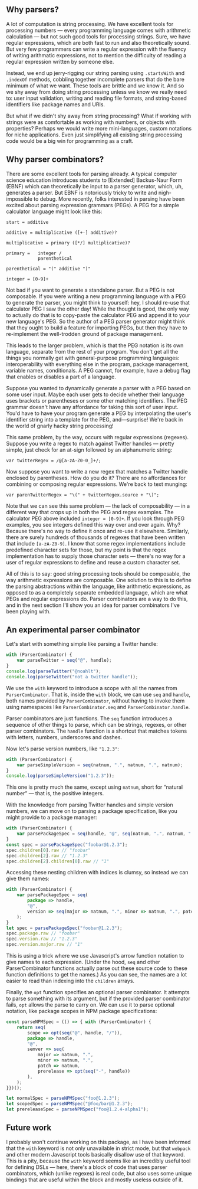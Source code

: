 ## Why parsers?

A lot of computation is string processing.  We have excellent tools for processing numbers — every programming language comes with arithmetic calculation — but not such good tools for processing strings.  Sure, we have regular expressions, which are both fast to run and also theoretically sound.  But very few programmers can write a regular expression with the fluency of writing arithmatic expressions, not to mention the difficulty of reading a regular expression written by someone else.

Instead, we end up jerry-rigging our string parsing using `.startsWith` and `.indexOf` methods, cobbling together incomplete parsers that do the bare minimum of what we want.  These tools are brittle and we know it.  And so we shy away from doing string processing unless we know we really need to: user input validation, writing and reading file formats, and string-based identifiers like package names and URIs.

But what if we didn't shy away from string processing?  What if working with strings were as comfortable as working with numbers, or objects with properties?  Perhaps we would write more mini-languages, custom notations for niche applications.  Even just simplifying all existing string processing code would be a big win for programming as a craft.

## Why parser combinators?

There are some excellent tools for parsing already.  A typical computer science education introduces students to [Extended] Backus-Naur Form (EBNF) which can theoretically be input to a parser generator, which, uh, generates a parser.  But EBNF is notoriously tricky to write and nigh-impossible to debug.  More recently, folks interested in parsing have been excited about parsing expression grammars (PEGs).  A PEG for a simple calculator language might look like this:

```
start = additive

additive = multiplicative ([+-] additive)?

multiplicative = primary ([*/] multiplicative)?

primary =   integer /
            parenthetical

parenthetical = "(" additive ")"

integer = [0-9]+
```

Not bad if you want to generate a standalone parser.  But a PEG is not composable.  If you were writing a new programming language with a PEG to generate the parser, you might think to yourself: hey, I should re-use that calculator PEG I saw the other day!  While the thought is good, the only way to actually do that is to copy-paste the calculator PEG and append it to your new language's PEG.  So the author of a PEG parser generator might think that they ought to build a feature for importing PEGs, but then they have to re-implement the well-trodden ground of package management.

This leads to the larger problem, which is that the PEG notation is its own language, separate from the rest of your program.  You don't get all the things you normally get with general-purpose programming languages: interoperability with everything else in the program, package management, variable names, conditionals.  A PEG cannot, for example, have a debug flag that enables or disables a part of a language.

Suppose you wanted to dynamically generate a parser with a PEG based on some user input.  Maybe each user gets to decide whether their language uses brackets or parentheses or some other matching identifiers.  The PEG grammar doesn't have any affordance for taking this sort of user input.  You'd have to have your program generate a PEG by interpolating the user's identifier string into a template for the PEG, and—surprise! We're back in the world of gnarly hacky string processing!

This same problem, by the way, occurs with regular expressions (regexes).  Suppose you write a regex to match against Twitter handles — pretty simple, just check for an at-sign followed by an alphanumeric string:

```
var twitterRegex = /@[a-zA-Z0-0_]+/;
```

Now suppose you want to write a new regex that matches a Twitter handle enclosed by parentheses.  How do you do it?  There are no affordances for combining or composing regular expressions.  We're back to text munging:

```
var parenTwitterRegex = "\(" + twitterRegex.source + "\)";
```

Note that we can see this same problem — the lack of composability — in a different way that crops up in both the PEG and regex examples.  The calculator PEG above included `integer = [0-9]+`.  If you look through PEG examples, you see integers defined this way over and over again.  Why?  Because there's no way to define it once and re-use it elsewhere.  Similarly, there are surely hundreds of thousands of regexes that have been written that include `[a-zA-Z0-9]`.  I know that some regex implementations include predefined character sets for those, but my point is that the regex implementation has to supply those character sets — there's no way for a user of regular expressions to define and reuse a custom character set.

All of this is to say: good string processing tools should be composable, the way arithmetic expressions are composable.  One solution to this is to define the parsing abstractions within the language, like arithmetic expressions, as opposed to as a completely separate embedded language, which are what PEGs and regular expressions do.  Parser combinators are a way to do this, and in the next section I'll show you an idea for parser combinators I've been playing with.

## An experimental parser combinator

Let's start with something simple like parsing a Twitter handle:

```js
with (ParserCombinator) {
    var parseTwitter = seq("@", handle);
}
console.log(parseTwitter("@noahlt");
console.log(parseTwitter("not a twitter handle"));
```

We use the `with` keyword to introduce a scope with all the names from `ParserCombinator`.  That is, inside the `with` block, we can use `seq` and `handle`, both names provided by `ParserCombinator`, without having to invoke them using namespaces like `ParserCombinator.seq` and `ParserCombinator.handle`.

Parser combinators are just functions.  The `seq` function introduces a sequence of other things to parse, which can be strings, regexes, or other parser combinators.  The `handle` function is a shortcut that matches tokens with letters, numbers, underscores and dashes.

Now let's parse version numbers, like `"1.2.3"`:

```js
with (ParserCombinator) {
    var parseSimpleVersion = seq(natnum, ".", natnum, ".", natnum);
}
console.log(parseSimpleVersion("1.2.3"));
```

This one is pretty much the same, except using `natnum`, short for “natural number” — that is, the positive integers.

With the knowledge from parsing Twitter handles and simple version numbers, we can move on to parsing a package specification, like you might provide to a package manager:

```js
with (ParserCombinator) {
    var parsePackageSpec = seq(handle, "@", seq(natnum, ".", natnum, ".", natnum));
}
const spec = parsePackageSpec("foobar@1.2.3");
spec.children[0].raw // "foobar"
spec.children[2].raw // "1.2.3"
spec.children[2].children[0].raw // "1"
```

Accessing these nesting children with indices is clumsy, so instead we can give them names:

```js
with (ParserCombinator) {
    var parsePackageSpec = seq(
        package => handle,
        "@",
        version => seq(major => natnum, ".", minor => natnum, ".", patch => natnum);
    );
}
let spec = parsePackageSpec("foobar@1.2.3");
spec.package.raw // "foobar"
spec.version.raw // "1.2.3"
spec.version.major.raw // "1"
```

This is using a trick where we use Javascript's arrow function notation to give names to each expression.  (Under the hood, `seq` and other ParserCombinator functions actually parse out these source code to these function definitions to get the names.)  As you can see, the names are a lot easier to read than indexing into the `children` arrays.

Finally, the `opt` function specifies an optional parser combinator.  It attempts to parse something with its argument, but if the provided parser combinator fails, `opt` allows the parse to carry on.  We can use it to parse optional notation, like package scopes in NPM package specifications:

```js
const parseNPMSpec = (() => { with (ParserCombinator) {
    return seq(
        scope => opt(seq("@", handle, "/")),
        package => handle,
        "@",
        semver => seq(
            major => natnum, ".",
            minor => natnum, ".",
            patch => natnum,
            prerelease => opt(seq("-", handle))
        ),
    );
}})();

let normalSpec = parseNPMSpec("foo@1.2.3");
let scopedSpec = parseNPMSpec("@foo/bar@1.2.3");
let prereleaseSpec = parseNPMSpec("foo@1.2.4-alpha1");
```

## Future work

I probably won't continue working on this package, as I have been informed that the `with` keyword is not only unavailable in strict mode, but that `webpack` and other modern Javascript tools basically disallow use of that keyword.  This is a pity, because the `with` keyword seems like an incredibly useful tool for defining DSLs — here, there's a block of code that uses parser combinators, which (unlike regexes) is real code, but also uses some unique bindings that are useful within the block and mostly useless outside of it.
